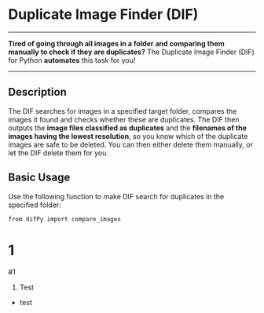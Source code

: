 # Duplicate Image Finder (DIF)
-----------------------------

**Tired of going through all images in a folder and comparing them manually to check if they are duplicates?**
The Duplicate Image Finder (DIF) for Python **automates** this task for you!

-------

Description
-------------

The DIF searches for images in a specified target folder, compares the images it found and checks whether these are duplicates. The DIF then outputs the **image files classified as duplicates** and the **filenames of the images having the lowest resolution**, so you know which of the duplicate images are safe to be deleted. You can then either delete them manually, or let the DIF delete them for you. 

Basic Usage
------------
Use the following function to make DIF search for duplicates in the specified folder:



``from difPy import compare_images``

# 1

#1

1. Test

* test

